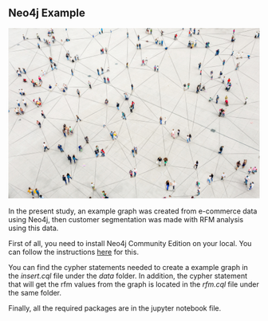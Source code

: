 ## Neo4j Example

![graph](/images/connection.jpg)

In the present study, an example graph was created from e-commerce data using Neo4j, 
then customer segmentation was made with RFM analysis using this data.

First of all, you need to install Neo4j Community Edition on your local.
You can follow the instructions [here](https://neo4j.com/docs/operations-manual/current/installation/) for this.

You can find the cypher statements needed to create a example graph in the 
*insert.cql* file under the *data* folder. 
In addition, the cypher statement that will get the rfm values from the graph is 
located in the *rfm.cql* file under the same folder.

Finally, all the required packages are in the jupyter notebook file.



